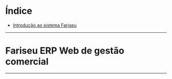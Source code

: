 # Índice
<ul>
  <li>
    <a href="www.google.com.br">Introdução ao sistema Fariseu</a>
  </li>
</ul>

<hr>
<h1>
  <a id="intro" href=""></a>
  Fariseu ERP Web de gestão comercial
</h1>
<hr>
